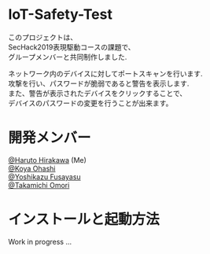 # IoT-Safety-Test

このプロジェクトは、  
SecHack2019表現駆動コースの課題で、  
グループメンバーと共同制作しました.  

ネットワーク内のデバイスに対してポートスキャンを行います.  
攻撃を行い、パスワードが脆弱であると警告を表示します.  
また、警告が表示されたデバイスをクリックすることで、  
デバイスのパスワードの変更を行うことが出来ます。

# 開発メンバー

[@Haruto Hirakawa](https://github.io/JPNYKW) (Me)  
[@Koya Ohashi](https://github.com/tohutohu)  
[@Yoshikazu Fusayasu](https://github.com/YoshikazuFusayasu)  
[@Takamichi Omori](https://github.com/onsd)

# インストールと起動方法

Work in progress ...
